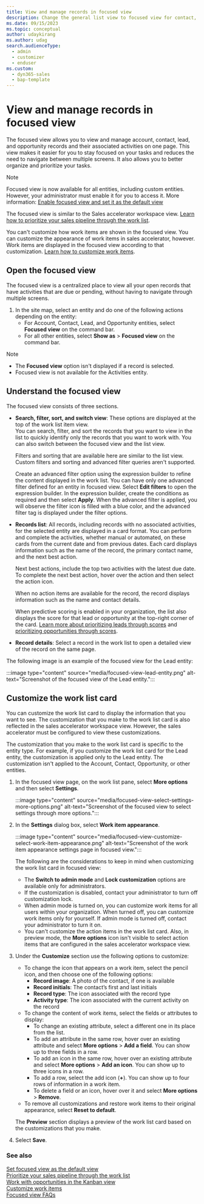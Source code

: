 ```yaml
---
title: View and manage records in focused view
description: Change the general list view to focused view for contact, account, lead, and opportunity entities in Dynamics 365 Sales.
ms.date: 09/15/2023
ms.topic: conceptual
author: udaykirang
ms.author: udag
search.audienceType: 
  - admin
  - customizer
  - enduser
ms.custom: 
  - dyn365-sales
  - bap-template
---
```


# View and manage records in focused view

The focused view allows you to view and manage account, contact, lead, and opportunity records and their associated activities on one page. This view makes it easier for you to stay focused on your tasks and reduces the need to navigate between multiple screens. It also allows you to better organize and prioritize your tasks.

> [!NOTE]
> Focused view is now available for all entities, including custom entities. However, your administrator must enable it for you to access it. More information: [Enable focused view and set it as the default view](set-focused-view-as-default.md)

The focused view is similar to the Sales accelerator workspace view. [Learn how to prioritize your sales pipeline through the work list](prioritize-sales-pipeline-through-work-list.md).

You can't customize how work items are shown in the focused view. You can customize the appearance of work items in sales accelerator, however. Work items are displayed in the focused view according to that customization. [Learn how to customize work items](customize-work-list-card.md#customize-work-items).

## Open the focused view  

The focused view is a centralized place to view all your open records that have activities that are due or pending, without having to navigate through multiple screens.

1. In the site map, select an entity and do one of the following actions depending on the entity:
    - For Account, Contact, Lead, and Opportunity entities, select **Focused view** on the command bar.
    - For all other entities, select **Show as** > **Focused view** on the command bar.

>[!NOTE]
>- The **Focused view** option isn't displayed if a record is selected.
>- Focused view is not available for the Activities entity.

## Understand the focused view

The focused view consists of three sections.

-	**Search, filter, sort, and switch view**: These options are displayed at the top of the work list item view.   
    You can search, filter, and sort the records that you want to view in the list to quickly identify only the records that you want to work with. You can also switch between the focused view and the list view. 

    Filters and sorting that are available here are similar to the list view. Custom filters and sorting and advanced filter queries aren't supported.

    Create an advanced filter option using the expression builder to refine the content displayed in the work list. You can have only one advanced filter defined for an entity in focused view. Select **Edit filters** to open the expression builder. In the expression builder, create the conditions as required and then select **Apply**. When the advanced filter is applied, you will observe the filter icon is filled with a blue color, and the advanced filter tag is displayed under the filter options. 

-	**Records list**: All records, including records with no associated activities, for the selected entity are displayed in a card format. You can perform and complete the activities, whether manual or automated, on these cards from the current date and from previous dates. Each card displays information such as the name of the record, the primary contact name, and the next best action.

    Next best actions, include the top two activities with the latest due date. To complete the next best action, hover over the action and then select the action icon.

    When no action items are available for the record, the record displays information such as the name and contact details.

    When predictive scoring is enabled in your organization, the list also displays the score for that lead or opportunity at the top-right corner of the card. [Learn more about prioritizing leads through scores](work-predictive-lead-scoring.md) and [prioritizing opportunities through scores](work-predictive-opportunity-scoring.md).

-	**Record details**: Select a record in the work list to open a detailed view of the record on the same page.  

The following image is an example of the focused view for the Lead entity:

:::image type="content" source="media/focused-view-lead-entity.png" alt-text="Screenshot of the focused view of the Lead entity.":::

## Customize the work list card

You can customize the work list card to display the information that you want to see. The customization that you make to the work list card is also reflected in the sales accelerator workspace view. However, the sales accelerator must be configured to view these customizations.

The customization that you make to the work list card is specific to the entity type. For example, if you customize the work list card for the Lead entity, the customization is applied only to the Lead entity. The customization isn't applied to the Account, Contact, Opportunity, or other entities.

1. In the focused view page, on the work list pane, select **More options** and then select **Settings**.  

    :::image type="content" source="media/focused-view-select-settings-more-options.png" alt-text="Screenshot of the focused view to select settings through more options.":::  

1. In the **Settings** dialog box, select **Work item appearance**.

    :::image type="content" source="media/focused-view-customize-select-work-item-appearance.png" alt-text="Screenshot of the work item appearance settings page in focused view.":::

    The following are the considerations to keep in mind when customizing the work list card in focused view:  
    - The **Switch to admin mode** and **Lock customization** options are available only for administrators. 
    - If the customization is disabled, contact your administrator to turn off customization lock.
    - When admin mode is turned on, you can customize work items for all users within your organization. When turned off, you can customize work items only for yourself. If admin mode is turned off, contact your administrator to turn it on.
    - You can't customize the action items in the work list card. Also, in preview mode, the **More options** icon isn't visible to select action items that are configured in the sales accelerator workspace view.
1. Under the **Customize** section use the following options to customize:  
    - To change the icon that appears on a work item, select the pencil icon, and then choose one of the following options:
        - **Record image**: A photo of the contact, if one is available
        - **Record initials**: The contact’s first and last initials
        - **Record type**: The icon associated with the record type
        - **Activity type**: The icon associated with the current activity on the record  
    - To change the content of work items, select the fields or attributes to display:  
        - To change an existing attribute, select a different one in its place from the list.
        - To add an attribute in the same row, hover over an existing attribute and select **More options** > **Add a field**. You can show up to three fields in a row.
        - To add an icon in the same row, hover over an existing attribute and select **More options** > **Add an icon**. You can show up to three icons in a row.
        - To add a row, select the add icon (**+**). You can show up to four rows of information in a work item.
        - To delete a field or an icon, hover over it and select **More options** > **Remove**.
    - To remove all customizations and restore work items to their original appearance, select **Reset to default**.

    The **Preview** section displays a preview of the work list card based on the customizations that you make.

1. Select **Save**.

### See also

[Set focused view as the default view](set-focused-view-as-default.md)  
[Prioritize your sales pipeline through the work list](prioritize-sales-pipeline-through-work-list.md)   
[Work with opportunities in the Kanban view](opportunity-kanban-view.md)   
[Customize work items](customize-work-list-card.md#customize-work-items)   
[Focused view FAQs](faq-sales.yml#focused-view)
